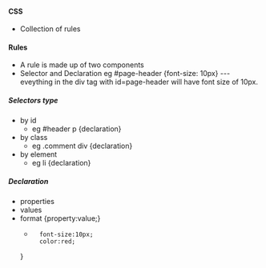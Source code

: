#### CSS

* Collection of rules

#### Rules
* A rule is made up of two components
* Selector and Declaration 
	eg #page-header {font-size: 10px} --- eveything in the div tag with id=page-header will have font size of 10px.

##### Selectors type
* by id 
	* eg #header p {declaration}
* by class 
	* eg .comment div {declaration}
* by element 
	* eg li {declaration}
	
##### Declaration
* properties
* values
* format
	{property:value;}
	* ```eg {
		font-size:10px;
		color:red;
	}
```